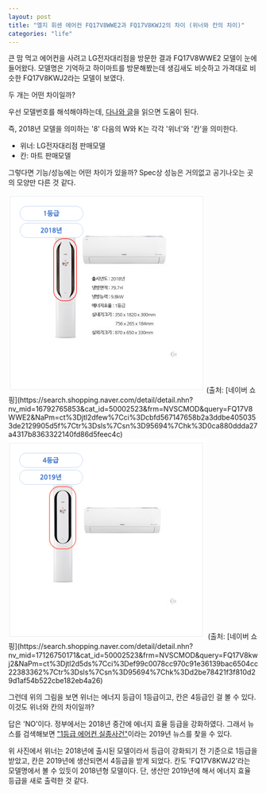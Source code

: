 ```yaml
---
layout: post
title: "엘지 휘센 에어컨 FQ17V8WWE2과 FQ17V8KWJ2의 차이 (위너와 칸의 차이)"
categories: "life"
---
```


큰 맘 먹고 에어컨을 사려고 LG전자대리점을 방문한 결과 FQ17V8WWE2 모델이 눈에 들어왔다. 모델명은 기억하고 하이마트를 방문해봤는데 생김새도 비슷하고 가격대로 비슷한 FQ17V8KWJ2라는 모델이 보였다.

두 개는 어떤 차이일까?

우선 모델번호를 해석해야하는데, [다나와 글](http://dpg.danawa.com/news/view?boardSeq=64&listSeq=3357932)을 읽으면 도움이 된다.

즉, 2018년 모델을 의미하는 '8' 다음의 W와 K는 각각 '위너'와 '칸'을 의미한다.

- 위너: LG전자대리점 판매모델
- 칸: 마트 판매모델

그렇다면 기능/성능에는 어떤 차이가 있을까? Spec상 성능은 거의없고 공기나오는 곳의 모양만 다른 것 같다.

<img src=/images/posts/life/aircon/ac-winner.png>
(출처: [네이버 쇼핑](https://search.shopping.naver.com/detail/detail.nhn?nv_mid=16792765853&cat_id=50002523&frm=NVSCMOD&query=FQ17V8WWE2&NaPm=ct%3Djtl2dfew%7Cci%3Dcbfd567147658b2a3ddbe4050353de2129905d5f%7Ctr%3Dsls%7Csn%3D95694%7Chk%3D0ca880ddda27a4317b8363322140fd86d5feec4c)

<img src=/images/posts/life/aircon/ac-khan.png>
(출처: [네이버 쇼핑](https://search.shopping.naver.com/detail/detail.nhn?nv_mid=17126750171&cat_id=50002523&frm=NVSCMOD&query=FQ17V8kwj2&NaPm=ct%3Djtl2d5ds%7Cci%3Def99c0078cc970c91e36139bac6504cc22383362%7Ctr%3Dsls%7Csn%3D95694%7Chk%3Dd2be78421f3f810d29d1af54b522cbe182eb4a26)

그런데 위의 그림을 보면 위너는 에너지 등급이 1등급이고, 칸은 4등급인 걸 볼 수 있다. 이것도 위너와 칸의 차이일까?

답은 'NO'이다. 정부에서는 2018년 중간에 에너지 효율 등급을 강화하였다. 그래서 뉴스를 검색해보면 ["1등급 에어컨 실종사건"](https://news.naver.com/main/read.nhn?mode=LSD&mid=sec&sid1=105&oid=030&aid=0002786024)이라는 2019년 뉴스를 찾을 수 있다.

위 사진에서 위너는 2018년에 출시된 모델이라서 등급이 강화되기 전 기준으로 1등급을 받았고, 칸은 2019년에 생산되면서 4등급을 받게 되었다. 칸도 'FQ17V8KWJ2'라는 모델명에서 볼 수 있듯이 2018년형 모델이다. 단, 생산만 2019년에 해서 에너지 효율 등급을 새로 출력한 것 같다.

